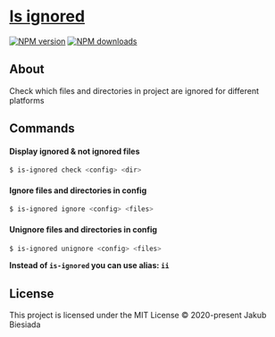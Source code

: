 # [Is ignored](https://github.com/jb1905/is-ignored)

[![NPM version](http://img.shields.io/npm/v/is-ignored.svg?style=flat-square)](https://www.npmjs.com/package/is-ignored)
[![NPM downloads](http://img.shields.io/npm/dm/is-ignored.svg?style=flat-square)](https://www.npmjs.com/package/is-ignored)

## About
Check which files and directories in project are ignored for different platforms

## Commands
#### Display ignored & not ignored files
```bash
$ is-ignored check <config> <dir>
```

#### Ignore files and directories in config
```bash
$ is-ignored ignore <config> <files>
```

#### Unignore files and directories in config
```bash
$ is-ignored unignore <config> <files>
```

**Instead of `is-ignored` you can use alias: `ii`**

## License
This project is licensed under the MIT License © 2020-present Jakub Biesiada
